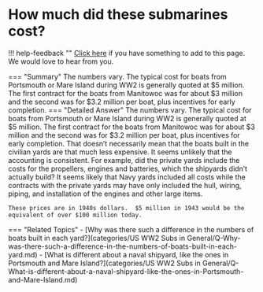 # How much did these submarines cost?

!!! help-feedback ""
    [Click here](https://replace.md) if you have something to add to this page. We would love to hear from you.

=== "Summary"
    The numbers vary. The typical cost for boats from Portsmouth or Mare Island during WW2 is generally quoted at $5 million. The first contract for the boats from Manitowoc was for about $3 million and the second was for $3.2 million per boat, plus incentives for early completion.
=== "Detailed Answer"
    The numbers vary.  The typical cost for boats from Portsmouth or Mare Island during WW2 is generally quoted at $5 million.  The first contract for the boats from Manitowoc was for about $3 million and the second was for $3.2 million per boat, plus incentives for early completion.  That doesn’t necessarily mean that the boats built in the civilian yards are that much less expensive.  It seems unlikely that the accounting is consistent.  For example, did the private yards include the costs for the propellers, engines and batteries, which the shipyards didn’t actually build?  It seems likely that Navy yards included all costs while the contracts with the private yards may have only included the hull, wiring, piping, and installation of the engines and other large items.

    These prices are in 1940s dollars.  $5 million in 1943 would be the equivalent of over $100 million today.
=== "Related Topics"
    - [Why was there such a difference in the numbers of boats built in each yard?](categories/US WW2 Subs in General/Q-Why-was-there-such-a-difference-in-the-numbers-of-boats-built-in-each-yard.md)
    - [What is different about a naval shipyard, like the ones in Portsmouth and Mare Island?](categories/US WW2 Subs in General/Q-What-is-different-about-a-naval-shipyard-like-the-ones-in-Portsmouth-and-Mare-Island.md)
